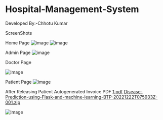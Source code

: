 # Hospital-Management-System



Developed By:-Chhotu Kumar

ScreenShots


Home Page
![image](https://user-images.githubusercontent.com/114212135/210441819-9e5c1763-2fd2-420a-a0f5-69e6b62f1742.png)
![image](https://user-images.githubusercontent.com/114212135/210441999-1778b5c7-fb41-4826-9438-8bf335fc1c66.png)


Admin Page
![image](https://user-images.githubusercontent.com/114212135/210442148-e217c4d5-63f1-4412-8f29-1af6bae50f46.png)


Doctor Page

![image](https://user-images.githubusercontent.com/114212135/210442366-a5a2a3f3-beee-4800-aa1b-65bf0bb78282.png)

Patient Page
![image](https://user-images.githubusercontent.com/114212135/210442488-d4bb61d5-d70c-46cc-9013-67fe90ca3c29.png)

After Releasing Patient Autogenerated Invoice PDF
[1.pdf](https://github.com/ChhotuMandal/Hospital-Management-System/files/10339843/1.pdf)
[Disease-Prediction-using-Flask-and-machine-learning-BTP-20221222T075933Z-001.zip](https://github.com/ChhotuMandal/Hospital-Management-System/files/10339844/Disease-Prediction-using-Flask-and-machine-learning-BTP-20221222T075933Z-001.zip)


![image](https://user-images.githubusercontent.com/114212135/210442881-99ae9017-a7e9-4e28-b5ac-7f4d6d47c26b.png)



